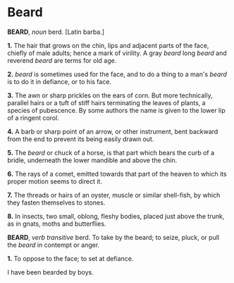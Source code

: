 # Beard

**BEARD**, _noun_ berd. \[Latin barba.\]

**1.** The hair that grows on the chin, lips and adjacent parts of the face, chiefly of male adults; hence a mark of virility. A gray _beard_ long _beard_ and reverend _beard_ are terms for old age.

**2.** _beard_ is sometimes used for the face, and to do a thing to a man's _beard_ is to do it in defiance, or to his face.

**3.** The awn or sharp prickles on the ears of corn. But more technically, parallel hairs or a tuft of stiff hairs terminating the leaves of plants, a species of pubescence. By some authors the name is given to the lower lip of a ringent corol.

**4.** A barb or sharp point of an arrow, or other instrument, bent backward from the end to prevent its being easily drawn out.

**5.** The _beard_ or chuck of a horse, is that part which bears the curb of a bridle, underneath the lower mandible and above the chin.

**6.** The rays of a comet, emitted towards that part of the heaven to which its proper motion seems to direct it.

**7.** The threads or hairs of an oyster, muscle or similar shell-fish, by which they fasten themselves to stones.

**8.** In insects, two small, oblong, fleshy bodies, placed just above the trunk, as in gnats, moths and butterflies.

**BEARD**, _verb transitive_ berd. To take by the beard; to seize, pluck, or pull the _beard_ in contempt or anger.

**1.** To oppose to the face; to set at defiance.

I have been bearded by boys.